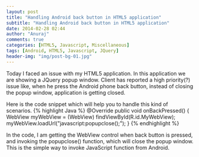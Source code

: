```yaml
---
layout: post
title: "Handling Android back button in HTML5 application"
subtitle: "Handling Android back button in HTML5 application"
date: 2014-02-28 02:44
author: "Anuraj"
comments: true
categories: [HTML5, Javascript, Miscellaneous]
tags: [Android, HTML5, Javascript, JQuery]
header-img: "img/post-bg-01.jpg"
---
```

Today I faced an issue with my HTML5 application. In this application we are showing a JQuery popup window. Client has reported a high priority(?) issue like, when he press the Android phone back button, instead of closing the popup window, application is getting closed. 

Here is the code snippet which will help you to handle this kind of scenarios. 
{% highlight Java %}
@Override
public void onBackPressed() {
	WebView myWebView = (WebView) findViewById(R.id.MyWebView);
	myWebView.loadUrl("javascript:popupclose();");
}
{% endhighlight %}

In the code, I am getting the WebView control when back button is pressed, and invoking the popupclose() function, which will close the popup window. This is the simple way to invoke JavaScript function from Android. 

